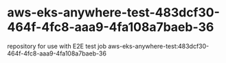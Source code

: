 # aws-eks-anywhere-test-483dcf30-464f-4fc8-aaa9-4fa108a7baeb-36
repository for use with E2E test job aws-eks-anywhere-test:483dcf30-464f-4fc8-aaa9-4fa108a7baeb-36
